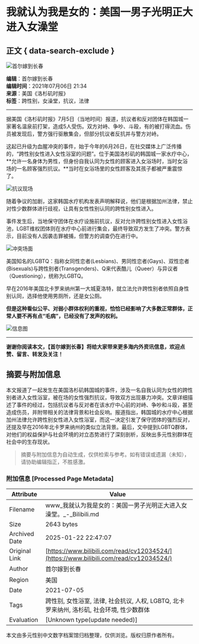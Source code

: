 # 我就认为我是女的：美国一男子光明正大进入女澡堂

## 正文 { data-search-exclude }


![首尔嫁到长春](https://i0.hdslb.com/bfs/face/d4b3bac6e7bc870cdcb90e0df46beead5867222a.jpg@96w_96h_1c_1s.webp)

**编辑**：首尔嫁到长春  
**编辑时间**：2021年07月06日 21:34  
**来源**：美国《洛杉矶时报》  
**标签**：跨性别，女澡堂，抗议，法律  

---

据美国《洛杉矶时报》7月5日（当地时间）报道，抗议者和反对团体在韩国城一家著名温泉前打架，造成5人受伤。双方对峙、争吵、斗殴，有的被打得流血。伤员被发现后，警方强行驱散集会，但部分抗议者反抗并与警方对峙。

这起已升级为血腥冲突的事件，始于今年的6月26日，在社交媒体上广泛传播的，“跨性别女性进入女性浴室的问题”。位于美国洛杉矶的韩国城一家水疗中心，**允许一名身体为男性，但身份自我认同为女性的顾客进入女浴场时，当时女浴场的一名顾客强烈抗议。**当时在女浴场里的女性顾客及其孩子都被严重震惊了。

![抗议现场](https://i0.hdslb.com/bfs/article/a92fdb91cd20db5d58e135bf60a9a97f1bee206d.jpg@1192w.webp)

随着争议的加剧，这家韩国水疗机构发表声明解释说，他们是根据加州法律，禁止对性少数群体进行歧视，让具有女性性别认同的跨性别女性进入。

事件发生后，当地保守团体在水疗设施前抗议，反对允许跨性别女性进入女性浴池，LGBT维权团体则在水疗中心前进行集会，最终导致双方发生了冲突。警方表示，目前没有人因袭击罪被捕，但警方的调查仍在进行中。

![冲突场面](https://i0.hdslb.com/bfs/article/9b9fbe860e344f90f2b25057f3cb377cd7cad135.jpg@1192w.webp)

美国知名的LGBTQ：指称女同性恋者(Lesbians)、男同性恋者(Gays)、双性恋者(Bisexuals)与跨性别者(Transgenders)、Q来代表酷儿（Queer）与异议者（Questioning），统称为LGBTQ。

早在2016年美国北卡罗来纳州第一大城夏洛特，就立法允许跨性别者依照自身性别认同，选择他使用男厕所，还是女公厕。

**但是这种看似公平、对弱小群体权利的重视，恰恰已经影响了大多数正常群体，正常人要不再有点“毛病”，已经没有了发声的权利。**

![信息图](https://i0.hdslb.com/bfs/article/4aa545dccf7de8d4a93c2b2b8e3265ac0a26d216.png)

---

**谢谢你阅读本文，【首尔嫁到长春】将给大家带来更多海内外资讯信息，欢迎点赞、留言、转发及关注！**
<!-- tcd_original_link https://www.bilibili.com/read/cv12034524/ -->


## 摘要与附加信息

<!-- tcd_abstract -->
本文报道了一起发生在美国洛杉矶韩国城的事件，涉及一名自我认同为女性的跨性别者进入女性浴室，被在场的女性强烈抗议，导致双方出现暴力冲突。文章详细描述了事件的经过，包括抗议者与反对者在该水疗中心前的对峙、争吵和斗殴，甚至造成伤员，并附带相关的法律背景和社会反响。报道指出，韩国城的水疗中心根据加州法律允许跨性别女性进入女性浴室，而这一决定引发了保守团体的强烈反对，还提及早在2016年北卡罗来纳州的类似立法背景。最后，文中提到LGBTQ群体，对他们的权益保护与社会环境的对立态势进行了深刻剖析，反映出多元性别群体在社会中的生存现状。
<!-- tcd_abstract_end -->

> 摘要与附加信息为自动生成，仅供检索与参考。如有错误或遗漏（未知），请协助编辑指正，不胜感激。

### 附加信息 [Processed Page Metadata]

| Attribute       | Value                                  |
|-----------------|----------------------------------------|
| Filename        | www_我就认为我是女的：美国一男子光明正大进入女澡堂。_-_Bilibili.md                             |
| Size            | 2643 bytes                           |
| Archived Date   | 2025-01-22 22:47:07                             |
| Original Link   | [https://www.bilibili.com/read/cv12034524/](https://www.bilibili.com/read/cv12034524/)                       |
| Author          | 首尔嫁到长春                               |
| Region          | 美国                               |
| Date            | 2021-07-05                                 |
| Tags            | 跨性别, 女性浴室, 法律, 社会抗议, 人权, LGBTQ, 北卡罗来纳州, 洛杉矶, 社会环境, 性少数群体                                 |
| Evaluation            | [Unknown type(update needed)]                                 |
<!-- tcd_table_end -->

本文由多元性别中文数字档案馆归档整理，仅供浏览。版权归原作者所有。
